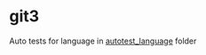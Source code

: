 # git3 
Auto tests for language in <a href="https://github.com/multinames/git3/tree/5fa1c50ce27d908f8395a86c7d86627b7304897b/autotest_language">autotest_language</a> folder
